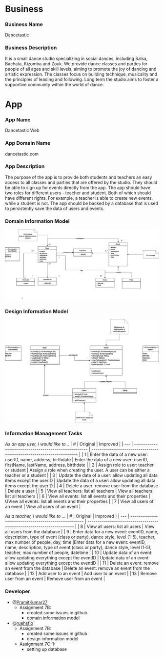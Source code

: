 # Business
### Business Name
Dancetastic

### Business Description
It is a small dance studio specializing in social dances, including Salsa, Bachata, Kizomba and Zouk. We provide dance classes and parties for people of all ages and skill levels, aiming to promote the joy of dancing and artistic expression. The classes focus on building technique, musicality and the principles of leading and following. Long term the studio aims to foster a supportive community within the world of dance. 

# App
### App Name
Dancetastic Web

### App Domain Name
dancetastic.com

### App Description
The purpose of the app is to provide both students and teachers an easy access to all classes and parties that are offered by the studio. They should be able to sign up for events directly from the app. The app should have two roles for different users - teacher and student. Both of which should have different rights. For example, a teacher is able to create new events, while a student is not. The app should be backed by a database that is used to persistently save the data of users and events. 

### Domain Information Model

![Domain information model](uml/domain_information_model.png?raw=true)

### Design Information Model

![Design Information model](uml/design_information_model.png?raw=true)


### Information Management Tasks

_As an app user, I would like to..._
| # | Original | Improved |
| --- | ------------------------------------------------------ | ----------------------------------------------------------------------- |
| 1 | Enter the data of a new user: userID, name, address, birthdate | Enter the data of a new user: userID, firstName, lastName, address, birthdate |
| 2 | Assign role to user: teacher or student | Assign a role when creating the user. A user can be either a teacher or a student  |
| 3 | Update the data of a user: allow updating all data items except the userID |  Update the data of a user: allow updating all data items except the userID |
| 4 | Delete a user: remove user from the database | Delete a user |
| 5 | View all teachers: list all teachers | View all teachers: list all teachers |
| 6 | View all events: list all events and their properties | UView all events: list all events and their properties |
| 7 | View all users of an event | View all users of an event |

_As a teacher, I would like to ..._
| # | Original | Improved |
| --- | ------------------------------------------------------ | ----------------------------------------------------------------------- |
| 8 | View all users: list all users |  View all users from the database |
| 9 | Enter data for a new event: eventID, name, description, type of event (class or party), dance style, level (1-5), teacher, max number of people, day, time |Enter data for a new event: eventID, name, description, type of event (class or party), dance style, level (1-5), teacher, max number of people, datetime |
| 10 | Update data of an event: allow updating everything except the eventID | Update data of an event: allow updating everything except the eventID |
| 11 | Delete an event: remove an event from the database | Delete an event: remove an event from the database |
| 12 | Add user to an event | Add user to an event |
| 13 | Remove user from an event | Remove user from an event |


### Developer 
- @[PramitKumar27](https://github.com/PramitKumar27)
    - Assignment 7B:
        - created some issues in github
        - domain information model
- @[ruehsflo](https://github.com/ruehsflo)
    - Assignment 7B:
        - created some issues in github
        - design information model
    - Assignment 7C-1:
        - setting up database